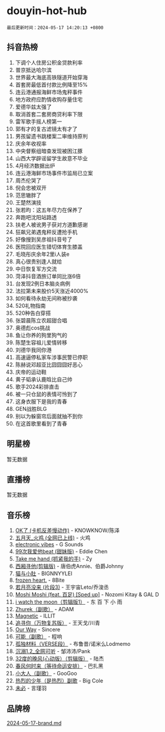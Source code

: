 # douyin-hot-hub

`最后更新时间：2024-05-17 14:20:13 +0800`

## 抖音热榜

1. 下调个人住房公积金贷款利率
1. 普京抵达哈尔滨
1. 世界最大海底高铁隧道开始穿海
1. 首套房最低首付款比例降至15%
1. 连云港通报海鲜市场鬼秤事件
1. 地方政府应酌情收购存量住宅
1. 爱德华兹太强了
1. 取消首套二套房商贷利率下限
1. 雷军歌手摇人榜第一
1. 郭有才的复古滤镜太有才了
1. 男孩留遗书跳楼案二审维持原判
1. 庆余年收视率
1. 中央督察组暗查发现被困江豚
1. 山西大学辟谣留学生故意不毕业
1. 4月经济数据出炉
1. 连云港海鲜市场事件市监局已立案
1. 周杰伦哭了
1. 倪会忠被双开
1. 范思辙胖了
1. 王楚然演技
1. 张若昀：这五年尽力在保养了
1. 奔跑吧沈阳站路透
1. 扶老人被讹男子获对方道歉感谢
1. 狂飙兄弟遇鬼秤反遭抢手机
1. 好像搜到吴彦祖抖音号了
1. 医院回应医生错切体育生膝盖
1. 毛晓彤庆余年2里i人装e
1. 真心很贵别逢人就给
1. 中日恢复军方交流
1. 菏泽抖音酒旅订单同比涨6倍
1. 台发现2例日本脑炎病例
1. 法拉第未来股价5天涨近4000%
1. 如何看待永劫无间称被抄袭
1. 520礼物指南
1. 520种告白穿搭
1. 张碧晨陈立农超甜合唱
1. 奥德彪cos挑战
1. 鱼让你养的狗里狗气的
1. 陈楚生容祖儿爱情转移
1. 刘德华我同你港
1. 高速逼停私家车涉事民警已停职
1. 陈赫说邓超亚比囧囧囧好恶心
1. 庆帝的运动鞋
1. 黄子韬承认鹿晗比自己帅
1. 歌手2024彩排直击
1. 被一只仓鼠的表情可怜到了
1. 这身衣服下是我的青春
1. GEN战胜BLG
1. 别以为躲窗帘后面就抽不到你
1. 在这首歌里看到了青春

## 明星榜

暂无数据

## 直播榜

暂无数据

## 音乐榜

1. [OK了 (卡机反差慢动作)](https://sf6-cdn-tos.douyinstatic.com/obj/tos-cn-ve-2774/osXWgLGizaDPmw9B0CIggvCFeIAAebk1YMe8jD) - KNOWKNOW/陈泽
1. [五月天_火鸡 (全网已上线)](https://sf27-cdn-tos.douyinstatic.com/obj/tos-cn-ve-2774/oEtOMSQZstjlJ4nfBEgeqN29IbWjkmDBrFtF2C) - 火鸡
1. [electronic vibes](https://sf5-hl-cdn-tos.douyinstatic.com/obj/tos-cn-ve-2774/oMIpXkYtpBe14gZjOFMCLfhBv1zjK1O3Ztar9Q) - G Sounds
1. [99次我爱他beat (甜妹版)](https://sf5-hl-cdn-tos.douyinstatic.com/obj/tos-cn-ve-2774/ocBPCLaDWFQr2tJdQmEDjGfSYIjegYYPBQZykZ) - Eddie Chen
1. [Take me hand (抓紧我的手)](https://sf5-hl-cdn-tos.douyinstatic.com/obj/tos-cn-ve-2774/os8GB2fDQQmJZTmtomg0gHX5fBACiEgcFgEKYg) - Zy
1. [西厢寻他(剪辑版)](https://sf3-cdn-tos.douyinstatic.com/obj/tos-cn-ve-2774/oUsAVfAQKlRNxEv5qxvIB8o5qmIWUcXbzJKJhw) - 唐伯虎Annie、伯爵Johnny
1. [猫与小肚](https://sf5-hl-cdn-tos.douyinstatic.com/obj/tos-cn-ve-2774/osZeoClMECgK8DYl6VebABgbchEtPYQjZEnRtd) - BIGNNYYLEI
1. [frozen heart.](https://sf5-hl-cdn-tos.douyinstatic.com/obj/tos-cn-ve-2774/oIIWJfyjIACZA9zQMtnJ6hQQhFC4vhCupoRBsO) - 8Bite
1. [若月亮没来 (片段3)](https://sf5-hl-cdn-tos.douyinstatic.com/obj/tos-cn-ve-2774/okfyEUsGW1B1ovJi5JiN9IjvAT2lMwA054GoEB) - 王宇宙Leto/乔浚丞
1. [Moshi Moshi (feat. 百足) [Sped up]](https://sf5-hl-cdn-tos.douyinstatic.com/obj/tos-cn-ve-2774/ocCPFQcXJLeroaIdQLIGAoeeYM3OAUYGDguHXz) - Nozomi Kitay & GAL D
1. [i watch the moon（剪辑版1）](https://sf27-cdn-tos.douyinstatic.com/obj/tos-cn-ve-2774/o0I9mSChzHZANMJIEBfkCQzzg6N5WAcVtqft9P) - 东 百 下 小 雨
1. [Zhurek（副歌）](https://sf27-cdn-tos.douyinstatic.com/obj/tos-cn-ve-2774/ooQm8FBZQDlf0btEYgVpCcSCQfrdJGBEKZYBGS) - ADAM
1. [Magnetic](https://sf27-cdn-tos.douyinstatic.com/obj/tos-cn-ve-2774/oAQCYdBNZfLACGDmVFAsfAtpy32tqErgQ3XgBN) - ILLIT
1. [追寻你（万物复苏版）](https://sf3-cdn-tos.douyinstatic.com/obj/tos-cn-ve-2774/oYeAZJsbjIDit9APmBg8u6uDUQnHmoCf3gbo74) - 王天戈/川青
1. [Our Way](https://sf3-cdn-tos.douyinstatic.com/obj/tos-cn-ve-2774/o8tPEkQgQNCe0DPeFwZzYrbqLlnzBBrYidWkEZ) - Sincere
1. [可能（副歌）](https://sf5-hl-cdn-tos.douyinstatic.com/obj/tos-cn-ve-2774/cde1731888894259b333569393c2fb51) - 程响
1. [孤独材料（VERSE段）](https://sf3-cdn-tos.douyinstatic.com/obj/tos-cn-ve-2774/ocX7glDNHYlwFeYrGQfBZoThtvPWy8tCCEBGKQ) - 布鲁昔/诺米么Lodmemo
1. [沉溺1.2_全网可听](https://sf5-hl-cdn-tos.douyinstatic.com/obj/tos-cn-ve-2774/ok2QoiBqsWAX9McZmWiI9gAB0EzwD4Xj6yfmtH) - 邹沛沛/Pank
1. [32度的晚风(心动版）（剪辑版）](https://sf3-cdn-tos.douyinstatic.com/obj/tos-cn-ve-2774/owNyabsyWdzUulxhoJfK8IBXgp0UMQAHpvGh2B) - 陆杰
1. [春风何时来（等待命运安排）](https://sf3-cdn-tos.douyinstatic.com/obj/tos-cn-ve-2774/oICBNbD3gelMfB4WgiD1KI2jQtXZE2FgHLwtsl) - 巴扎黑
1. [小大人（副歌）](https://sf27-cdn-tos.douyinstatic.com/obj/tos-cn-ve-2774/oIhaDwehWhLFsVIG7QIICLLazDNGJAGg5geeb4) - GooGoo
1. [热烈的少年（是热烈）副歌](https://sf3-cdn-tos.douyinstatic.com/obj/tos-cn-ve-2774/owVNI0CLDAUMtSz6TEYvfFBFL4UDFFhLfgK8fa) - Big Cole
1. [未必](https://sf5-hl-cdn-tos.douyinstatic.com/obj/tos-cn-ve-2774/ogntQMFnKQDZUgTCYuJgfLEtleYZZFxBQqhhFB) - 言瑾羽

## 品牌榜

[2024-05-17-brand.md](2024-05-17-brand.md)
